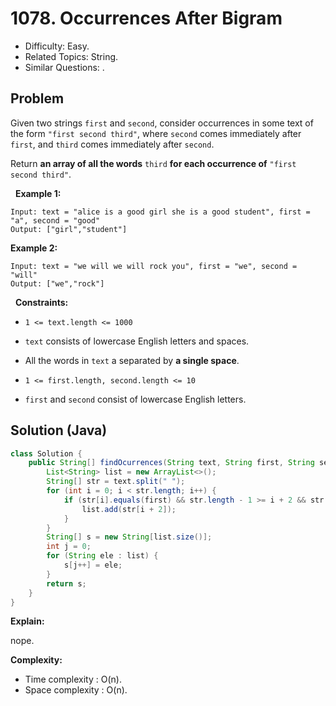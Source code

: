 # 1078. Occurrences After Bigram

- Difficulty: Easy.
- Related Topics: String.
- Similar Questions: .

## Problem

Given two strings ```first``` and ```second```, consider occurrences in some text of the form ```"first second third"```, where ```second``` comes immediately after ```first```, and ```third``` comes immediately after ```second```.

Return **an array of all the words** ```third``` **for each occurrence of** ```"first second third"```.

 
**Example 1:**
```
Input: text = "alice is a good girl she is a good student", first = "a", second = "good"
Output: ["girl","student"]
```

**Example 2:**
```
Input: text = "we will we will rock you", first = "we", second = "will"
Output: ["we","rock"]
```
 
**Constraints:**


	
- ```1 <= text.length <= 1000```
	
- ```text``` consists of lowercase English letters and spaces.
	
- All the words in ```text``` a separated by **a single space**.
	
- ```1 <= first.length, second.length <= 10```
	
- ```first``` and ```second``` consist of lowercase English letters.



## Solution (Java)

```java
class Solution {
    public String[] findOcurrences(String text, String first, String second) {
        List<String> list = new ArrayList<>();
        String[] str = text.split(" ");
        for (int i = 0; i < str.length; i++) {
            if (str[i].equals(first) && str.length - 1 >= i + 2 && str[i + 1].equals(second)) {
                list.add(str[i + 2]);
            }
        }
        String[] s = new String[list.size()];
        int j = 0;
        for (String ele : list) {
            s[j++] = ele;
        }
        return s;
    }
}
```

**Explain:**

nope.

**Complexity:**

* Time complexity : O(n).
* Space complexity : O(n).
